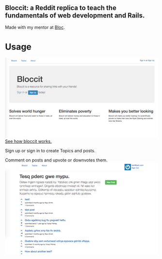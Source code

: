 ## Bloccit: a Reddit replica to teach the fundamentals of web development and Rails.

 Made with my mentor at [Bloc](http://bloc.io).

# Usage
![Bloccit Screenshot](https://github.com/alpeterson24/bloccit/blob/master/app/assets/images/bloccit%20ss.png "Bloccit Home")
[See how bloccit works.](https://cryptic-dawn-72531.herokuapp.com/)

Sign up or sign in to create Topics and posts.

Comment on posts and upvote or downvotes them.
![Comment or Post](https://github.com/alpeterson24/bloccit/blob/master/app/assets/images/Post.png "Post")
